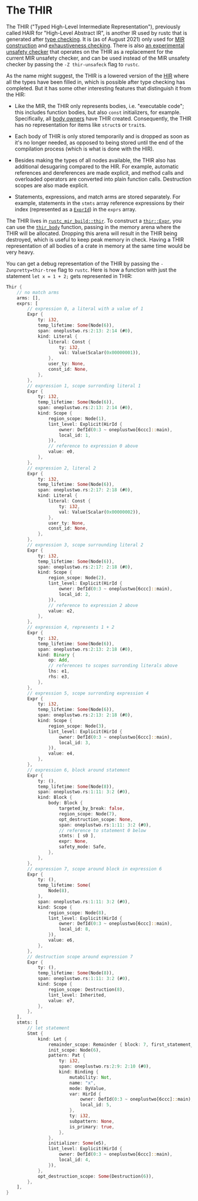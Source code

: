 # The THIR

<!-- toc -->

The THIR ("Typed High-Level Intermediate Representation"), previously called HAIR for
"High-Level Abstract IR", is another IR used by rustc that is generated after
[type checking]. It is (as of <!-- date: 2021-08 --> August 2021) only used for
[MIR construction] and [exhaustiveness checking]. There is also
[an experimental unsafety checker][thir-unsafeck] that operates on the THIR as a replacement for
the current MIR unsafety checker, and can be used instead of the MIR unsafety checker by passing
the `-Z thir-unsafeck` flag to `rustc`.

[type checking]: ./type-checking.md
[MIR construction]: ./mir/construction.md
[exhaustiveness checking]: ./pat-exhaustive-checking.md
[thir-unsafeck]: https://github.com/rust-lang/compiler-team/issues/402

As the name might suggest, the THIR is a lowered version of the [HIR] where all
the types have been filled in, which is possible after type checking has completed.
But it has some other interesting features that distinguish it from the HIR:

- Like the MIR, the THIR only represents bodies, i.e. "executable code"; this includes
  function bodies, but also `const` initializers, for example. Specifically, all [body owners] have
  THIR created. Consequently, the THIR has no representation for items like `struct`s or `trait`s.

- Each body of THIR is only stored temporarily and is dropped as soon as it's no longer
  needed, as opposed to being stored until the end of the compilation process (which
  is what is done with the HIR).

- Besides making the types of all nodes available, the THIR also has additional
  desugaring compared to the HIR. For example, automatic references and dereferences
  are made explicit, and method calls and overloaded operators are converted into
  plain function calls. Destruction scopes are also made explicit.

- Statements, expressions, and match arms are stored separately. For example, statements in the
  `stmts` array reference expressions by their index (represented as a [`ExprId`]) in the `exprs`
  array.

[HIR]: ./hir.md
[`ExprId`]: https://doc.rust-lang.org/nightly/nightly-rustc/rustc_middle/thir/struct.ExprId.html
[body owners]: https://doc.rust-lang.org/nightly/nightly-rustc/rustc_hir/enum.BodyOwnerKind.html

The THIR lives in [`rustc_mir_build::thir`][thir-docs]. To construct a [`thir::Expr`],
you can use the [`thir_body`] function, passing in the memory arena where the THIR
will be allocated. Dropping this arena will result in the THIR being destroyed,
which is useful to keep peak memory in check. Having a THIR representation of
all bodies of a crate in memory at the same time would be very heavy.

You can get a debug representation of the THIR by passing the `-Zunpretty=thir-tree` flag
to `rustc`. Here is how a function with just the statement `let x = 1 + 2;` gets represented in
THIR:
```rust
Thir {
    // no match arms
    arms: [],
    exprs: [
        // expression 0, a literal with a value of 1
        Expr {
            ty: i32,
            temp_lifetime: Some(Node(6)),
            span: oneplustwo.rs:2:13: 2:14 (#0),
            kind: Literal {
                literal: Const {
                    ty: i32,
                    val: Value(Scalar(0x00000001)),
                },
                user_ty: None,
                const_id: None,
            },
        },
        // expression 1, scope surronding literal 1
        Expr {
            ty: i32,
            temp_lifetime: Some(Node(6)),
            span: oneplustwo.rs:2:13: 2:14 (#0),
            kind: Scope {
                region_scope: Node(1),
                lint_level: Explicit(HirId {
                    owner: DefId(0:3 ~ oneplustwo[6ccc]::main),
                    local_id: 1,
                }),
                // reference to expression 0 above
                value: e0,
            },
        },
        // expression 2, literal 2
        Expr {
            ty: i32,
            temp_lifetime: Some(Node(6)),
            span: oneplustwo.rs:2:17: 2:18 (#0),
            kind: Literal {
                literal: Const {
                    ty: i32,
                    val: Value(Scalar(0x00000002)),
                },
                user_ty: None,
                const_id: None,
            },
        },
        // expression 3, scope surrounding literal 2
        Expr {
            ty: i32,
            temp_lifetime: Some(Node(6)),
            span: oneplustwo.rs:2:17: 2:18 (#0),
            kind: Scope {
                region_scope: Node(2),
                lint_level: Explicit(HirId {
                    owner: DefId(0:3 ~ oneplustwo[6ccc]::main),
                    local_id: 2,
                }),
                // reference to expression 2 above
                value: e2,
            },
        },
        // expression 4, represents 1 + 2
        Expr {
            ty: i32,
            temp_lifetime: Some(Node(6)),
            span: oneplustwo.rs:2:13: 2:18 (#0),
            kind: Binary {
                op: Add,
                // references to scopes surronding literals above
                lhs: e1,
                rhs: e3,
            },
        },
        // expression 5, scope surronding expression 4
        Expr {
            ty: i32,
            temp_lifetime: Some(Node(6)),
            span: oneplustwo.rs:2:13: 2:18 (#0),
            kind: Scope {
                region_scope: Node(3),
                lint_level: Explicit(HirId {
                    owner: DefId(0:3 ~ oneplustwo[6ccc]::main),
                    local_id: 3,
                }),
                value: e4,
            },
        },
        // expression 6, block around statement
        Expr {
            ty: (),
            temp_lifetime: Some(Node(8)),
            span: oneplustwo.rs:1:11: 3:2 (#0),
            kind: Block {
                body: Block {
                    targeted_by_break: false,
                    region_scope: Node(7),
                    opt_destruction_scope: None,
                    span: oneplustwo.rs:1:11: 3:2 (#0),
                    // reference to statement 0 below
                    stmts: [ s0 ],
                    expr: None,
                    safety_mode: Safe,
                },
            },
        },
        // expression 7, scope around block in expression 6
        Expr {
            ty: (),
            temp_lifetime: Some(
                Node(8),
            ),
            span: oneplustwo.rs:1:11: 3:2 (#0),
            kind: Scope {
                region_scope: Node(8),
                lint_level: Explicit(HirId {
                    owner: DefId(0:3 ~ oneplustwo[6ccc]::main),
                    local_id: 8,
                }),
                value: e6,
            },
        },
        // destruction scope around expression 7
        Expr {
            ty: (),
            temp_lifetime: Some(Node(8)),
            span: oneplustwo.rs:1:11: 3:2 (#0),
            kind: Scope {
                region_scope: Destruction(8),
                lint_level: Inherited,
                value: e7,
            },
        },
    ],
    stmts: [
        // let statement
        Stmt {
            kind: Let {
                remainder_scope: Remainder { block: 7, first_statement_index: 0},
                init_scope: Node(6),
                pattern: Pat {
                    ty: i32,
                    span: oneplustwo.rs:2:9: 2:10 (#0),
                    kind: Binding {
                        mutability: Not,
                        name: "x",
                        mode: ByValue,
                        var: HirId {
                            owner: DefId(0:3 ~ oneplustwo[6ccc]::main),
                            local_id: 5,
                        },
                        ty: i32,
                        subpattern: None,
                        is_primary: true,
                    },
                },
                initializer: Some(e5),
                lint_level: Explicit(HirId {
                    owner: DefId(0:3 ~ oneplustwo[6ccc]::main),
                    local_id: 4,
                }),
            },
            opt_destruction_scope: Some(Destruction(6)),
        },
    ],
}
```

[thir-docs]: https://doc.rust-lang.org/nightly/nightly-rustc/rustc_mir_build/thir/index.html
[`thir::Expr`]: https://doc.rust-lang.org/nightly/nightly-rustc/rustc_middle/thir/struct.Expr.html
[`thir_body`]: https://doc.rust-lang.org/nightly/nightly-rustc/rustc_middle/ty/context/struct.TyCtxt.html#method.thir_body

